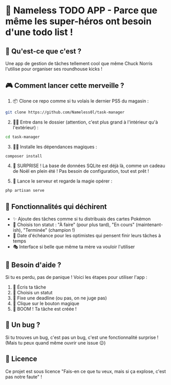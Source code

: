# 🚀 Nameless TODO APP - Parce que même les super-héros ont besoin d'une todo list !

## 🎯 Qu'est-ce que c'est ?
Une app de gestion de tâches tellement cool que même Chuck Norris l'utilise pour organiser ses roundhouse kicks ! 

## 🎮 Comment lancer cette merveille ?

1. 📦 Clone ce repo comme si tu volais le dernier PS5 du magasin :
```bash
git clone https://github.com/Nameless0l/task-manager
```

2. 🏃‍♂️ Entre dans le dossier (attention, c'est plus grand à l'intérieur qu'à l'extérieur) :
```bash
cd task-manager
```

3. 🧙‍♂️ Installe les dépendances magiques :
```bash
composer install
```

4. 🎁 SURPRISE ! La base de données SQLite est déjà là, comme un cadeau de Noël en plein été ! 
   Pas besoin de configuration, tout est prêt ! 

5. 🚂 Lance le serveur et regarde la magie opérer :
```bash
php artisan serve
```

## 🎨 Fonctionnalités qui déchirent

- ✨ Ajoute des tâches comme si tu distribuais des cartes Pokémon
- 🎯 Choisis ton statut : "À faire" (pour plus tard), "En cours" (maintenant-ish), "Terminée" (champion !)
- 📅 Date d'échéance pour les optimistes qui pensent finir leurs tâches à temps
- 🎭 Interface si belle que même ta mère va vouloir l'utiliser

## 🤔 Besoin d'aide ?

Si tu es perdu, pas de panique ! Voici les étapes pour utiliser l'app :
1. 📝 Écris ta tâche
2. 🎯 Choisis un statut
3. 📅 Fixe une deadline (ou pas, on ne juge pas)
4. 🚀 Clique sur le bouton magique
5. 🎉 BOOM ! Ta tâche est créée !

## 🐛 Un bug ?

Si tu trouves un bug, c'est pas un bug, c'est une fonctionnalité surprise ! 
(Mais tu peux quand même ouvrir une issue 😉)

## 📜 Licence

Ce projet est sous licence "Fais-en ce que tu veux, mais si ça explose, c'est pas notre faute" !
